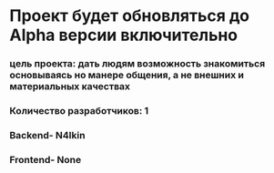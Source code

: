 # Проект будет обновляться до Alpha версии включительно


### цель проекта: дать людям возможность знакомиться основываясь но манере общения, а не внешних и материальных качествах


### Количество разработчиков: 1


### Backend- N4lkin


### Frontend- None
